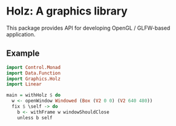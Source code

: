 Holz: A graphics library
=================================

This package provides API for developing OpenGL / GLFW-based application.

Example
------------------------------

```haskell
import Control.Monad
import Data.Function
import Graphics.Holz
import Linear

main = withHolz $ do
  w <- openWindow Windowed (Box (V2 0 0) (V2 640 480))
  fix $ \self -> do
    b <- withFrame w windowShouldClose
    unless b self
```
